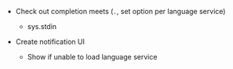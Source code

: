 - Check out completion meets (`.`, set option per language service)
    - sys.stdin

- Create notification UI
    - Show if unable to load language service

